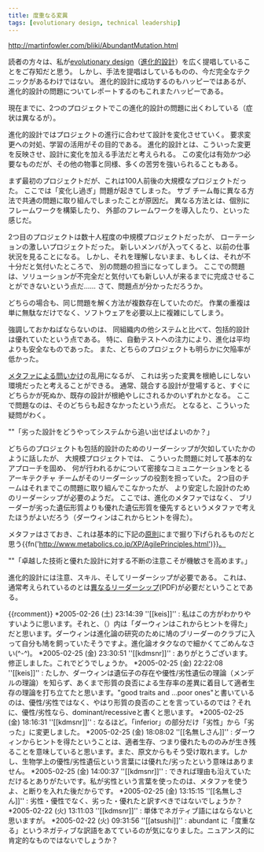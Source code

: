 ```yaml
---
title: 度重なる変異
tags: [evolutionary design, technical leadership]
---
```


http://martinfowler.com/bliki/AbundantMutation.html

読者の方々は、私が[evolutionary design](http://martinfowler.com/articles/designDead.html#PlannedAndEvolutionaryDesign)（[進化的設計](http://www.objectclub.jp/community/XP-jp/xp_relate/isdesigndead#n71)）を広く提唱していることをご存知だと思う。
しかし、手法を提唱はしているものの、今だ完全なテクニックがあるわけではない。
進化的設計に成功するのもハッピーではあるが、
進化的設計の問題についてレポートするのもこれまたハッピーである。

現在までに、2つのプロジェクトでこの進化的設計の問題に出くわしている（症状は異なるが）。

進化的設計ではプロジェクトの進行に合わせて設計を変化させていく。
要求変更への対処、学習の活用がその目的である。
進化的設計とは、こういった変更を反映させ、設計に変化を加える手法だと考えられる。
この変化は有効かつ必要なものだが、その他の物事と同様、多くの苦労を強いられることもある。

まず最初のプロジェクトだが、これは100人前後の大規模なプロジェクトだった。
ここでは「変化し過ぎ」問題が起きてしまった。
サブ チーム毎に異なる方法で共通の問題に取り組んでしまったことが原因だ。
異なる方法とは、個別にフレームワークを構築したり、
外部のフレームワークを導入したり、といった感じだ。

2つ目のプロジェクトは数十人程度の中規模プロジェクトだったが、
ローテーションの激しいプロジェクトだった。
新しいメンバが入ってくると、以前の仕事状況を見ることになる。
しかし、それを理解しないまま、もしくは、それが不十分だと気付いたところで、
別の問題の担当になってしまう。
ここでの問題は、ソリューションが不完全だと気付いても新しい人が来るまでに完成させることができないという点だ……
さて、問題点が分かっただろうか。

どちらの場合も、同じ問題を解く方法が複数存在していたのだ。
作業の重複は単に無駄なだけでなく、ソフトウェアを必要以上に複雑にしてしまう。

強調しておかねばならないのは、
同組織内の他システムと比べて、包括的設計は優れていたという点である。
特に、自動テストへの注力により、進化は平均よりも安全なものであった。
また、どちらのプロジェクトも明らかに欠陥率が低かった。

[メタファによる問いかけ](MetaphoricQuestioning)の乱用になるが、
これは劣った変異を根絶しにしない環境だったと考えることができる。
通常、競合する設計が登場すると、すぐにどちらかが死ぬか、既存の設計が根絶やしにされるかのいずれかとなる。
ここで問題なのは、そのどちらも起きなかったという点だ。
となると、こういった疑問がわく。

""「劣った設計をどうやってシステムから追い出せばよいのか？」

どちらのプロジェクトも包括的設計のためのリーダーシップが欠如していたかのように話したが、
大規模プロジェクトでは、
こういった問題に対して基本的なアプローチを固め、
何が行われるかについて密接なコミュニケーションをとるアーキテクチャ チームがそのリーダーシップの役割を担っていた。
2つ目のチームはそれまでこの問題に取り組んでこなかったが、
より安定した設計のためのリーダーシップが必要のようだ。
ここでは、進化のメタファではなく、
ブリーダーが劣った遺伝形質よりも優れた遺伝形質を優先するというメタファで考えたほうがよいだろう（ダーウィンはこれからヒントを得た）。

メタファはさておき、これは基本的に下記の[原則](http://agilemanifesto.org/)にまで掘り下げられるものだと思う{{fn('http://www.metabolics.co.jp/XP/AgilePrinciples.html')}}。

""「卓越した技術と優れた設計に対する不断の注意こそが機敏さを高めます。」

進化的設計には注意、スキル、そしてリーダーシップが必要である。
これは、通常考えられているのとは[異なるリーダーシップ](http://martinfowler.com/ieeeSoftware/whoNeedsArchitect.pdf)(PDF)が必要だということである。

{{rcomment}}
*2005-02-26 (土) 23:14:39 ''[[keis]]'' : 私はこの方がわかりやすいように思います。それと、（）内は「ダーウィンはこれからヒントを得た」だと思います。ダーウィンは進化論の研究のために鳩のブリーダーのクラブに入って自分も鳩を飼っていたそうですよ。進化論オタクなので細かくてごめんなさい(^-^)。
*2005-02-25 (金) 23:30:51 ''[[kdmsnr]]'' : ありがとうございます。修正しました。これでどうでしょうか。
*2005-02-25 (金) 22:22:08 ''[[keis]]'' : たしか、ダーウィンは遺伝子の存在や優性/劣性遺伝の理論（メンデルの理論）を知らず、あくまで形質の良否による生存率の差異に着目して適者生存の理論を打ち立てたと思います。"good traits and …poor ones"と書いているのは、優性/劣性ではなく、やはり形質の良否のことを言っているのでは？それに、優性/劣性なら、dominant/recessiveと書くと思います。
*2005-02-25 (金) 18:16:31 ''[[kdmsnr]]'' : なるほど。「inferior」の部分だけ「劣性」から「劣った」に変更しました。
*2005-02-25 (金) 18:08:02 ''[[名無しさん]]'' : ダーウィンからヒントを得たということは、適者生存、つまり優れたもののみが生き残ることを意味していると思います。また、原文からもそう受け取れます。しかし、生物学上の優性/劣性遺伝という言葉には優れた/劣ったという意味はありません。
*2005-02-25 (金) 14:00:37 ''[[kdmsnr]]'' : できれば理由も沿えていただけるとありがたいです。私が劣性という言葉を使ったのは、メタファを使うよ、と断りを入れた後だからです。
*2005-02-25 (金) 13:15:15 ''[[名無しさん]]'' : 劣性・優性でなく、劣った・優れたと訳すべきではないでしょうか？
*2005-02-22 (火) 13:11:03 ''[[kdmsnr]]'' : 単体でネガティブ語にはならないと思いますが。
*2005-02-22 (火) 09:31:56 ''[[atsushi]]'' : abundant に「度重なる」というネガティブな訳語をあてているのが気になりました。ニュアンス的に肯定的なものではないでしょうか？
